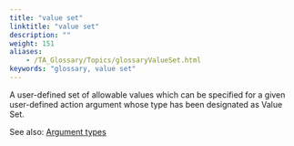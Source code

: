 ```yaml
--- 
title: "value set"
linktitle: "value set"
description: ""
weight: 151
aliases: 
    - /TA_Glossary/Topics/glossaryValueSet.html
keywords: "glossary, value set"
---
```


A user-defined set of allowable values which can be specified for a given user-defined action argument whose type has been designated as Value Set.

See also: [Argument types](/reuse/reuse.Creating_and_using_actions_Arg_type.html)

